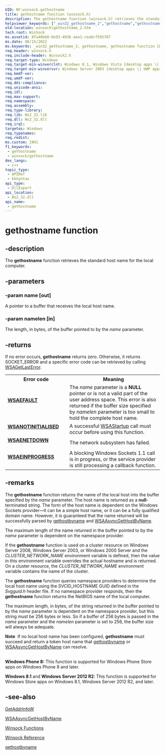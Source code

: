 ```yaml
---
UID: NF:winsock.gethostname
title: gethostname function (winsock.h)
description: The gethostname function (winsock.h) retrieves the standard host name for the local computer.
helpviewer_keywords: ["_win32_gethostname_2","gethostname","gethostname function [Winsock]","winsock.gethostname_2","winsock/gethostname"]
old-location: winsock\gethostname_2.htm
tech.root: WinSock
ms.assetid: 8fa40b60-0e93-493b-aee1-cea6cf595707
ms.date: 08/15/2022
ms.keywords: _win32_gethostname_2, gethostname, gethostname function [Winsock], winsock.gethostname_2, winsock/gethostname
req.header: winsock.h
req.include-header: Winsock2.h
req.target-type: Windows
req.target-min-winverclnt: Windows 8.1, Windows Vista [desktop apps \| UWP apps]
req.target-min-winversvr: Windows Server 2003 [desktop apps \| UWP apps]
req.kmdf-ver: 
req.umdf-ver: 
req.ddi-compliance: 
req.unicode-ansi: 
req.idl: 
req.max-support: 
req.namespace: 
req.assembly: 
req.type-library: 
req.lib: Ws2_32.lib
req.dll: Ws2_32.dll
req.irql: 
targetos: Windows
req.typenames: 
req.redist: 
ms.custom: 19H1
f1_keywords:
 - gethostname
 - winsock/gethostname
dev_langs:
 - c++
topic_type:
 - APIRef
 - kbSyntax
api_type:
 - DllExport
api_location:
 - Ws2_32.dll
api_name:
 - gethostname
---
```


# gethostname function


## -description

The 
<b>gethostname</b> function retrieves the standard host name for the local computer.

## -parameters

### -param name [out]

A pointer to a buffer that receives the local host name.

### -param namelen [in]

The length, in bytes, of the buffer pointed to by the <i>name</i> parameter.

## -returns

If no error occurs, 
<b>gethostname</b> returns zero. Otherwise, it returns SOCKET_ERROR and a specific error code can be retrieved by calling 
<a href="/windows/desktop/api/winsock/nf-winsock-wsagetlasterror">WSAGetLastError</a>.

<table>
<tr>
<th>Error code</th>
<th>Meaning</th>
</tr>
<tr>
<td width="40%">
<dl>
<dt><b><a href="/windows/desktop/WinSock/windows-sockets-error-codes-2">WSAEFAULT</a></b></dt>
</dl>
</td>
<td width="60%">
The <i>name</i> parameter is a <b>NULL</b> pointer or is not a valid part of the user address space. This error is also returned if the buffer size specified by <i>namelen</i> parameter is too small to hold the complete host name.

</td>
</tr>
<tr>
<td width="40%">
<dl>
<dt><b><a href="/windows/desktop/WinSock/windows-sockets-error-codes-2">WSANOTINITIALISED</a></b></dt>
</dl>
</td>
<td width="60%">
A successful 
<a href="/windows/desktop/api/winsock/nf-winsock-wsastartup">WSAStartup</a> call must occur before using this function.

</td>
</tr>
<tr>
<td width="40%">
<dl>
<dt><b><a href="/windows/desktop/WinSock/windows-sockets-error-codes-2">WSAENETDOWN</a></b></dt>
</dl>
</td>
<td width="60%">
The network subsystem has failed.

</td>
</tr>
<tr>
<td width="40%">
<dl>
<dt><b><a href="/windows/desktop/WinSock/windows-sockets-error-codes-2">WSAEINPROGRESS</a></b></dt>
</dl>
</td>
<td width="60%">
A blocking Windows Sockets 1.1 call is in progress, or the service provider is still processing a callback function.

</td>
</tr>
</table>

## -remarks

The 
<b>gethostname</b> function returns the name of the local host into the buffer specified by the <i>name</i> parameter. The host name is returned as a <b>null</b>-terminated string. The form of the host name is dependent on the Windows Sockets provider—it can be a simple host name, or it can be a fully qualified domain name. However, it is guaranteed that the name returned will be successfully parsed by 
<a href="/windows/desktop/api/wsipv6ok/nf-wsipv6ok-gethostbyname">gethostbyname</a> and 
<a href="/windows/desktop/api/wsipv6ok/nf-wsipv6ok-wsaasyncgethostbyname">WSAAsyncGetHostByName</a>.

The maximum length of the name returned in the buffer pointed to by the <i>name</i> parameter is dependent on the namespace provider.

If the 
<b>gethostname</b> function is used on a cluster resource on Windows Server 2008, Windows Server 2003, or 
  Windows 2000 Server and the _CLUSTER_NETWORK_NAME_ environment variable is defined, then the value in this environment variable overrides the actual hostname and is returned. On a cluster resource, the _CLUSTER_NETWORK_NAME_ environment variable contains the name of the cluster.

The 
<b>gethostname</b> function queries namespace providers to determine the local host name using the SVCID_HOSTNAME GUID defined in the <i>Svgguid.h</i> header file. If no namespace provider responds, then the 
<b>gethostname</b> function returns the NetBIOS name of the local computer.

The maximum length, in bytes, of the string returned in the buffer pointed to by the <i>name</i> parameter is dependent on the namespace provider, but this string must be 256 bytes or less. So if a buffer of 256 bytes is passed in the <i>name</i> parameter and the <i>namelen</i> parameter is set to 256, the buffer size will always be adequate.


<div class="alert"><b>Note</b>  If no local host name has been configured, 
<b>gethostname</b> must succeed and return a token host name that 
<a href="/windows/desktop/api/wsipv6ok/nf-wsipv6ok-gethostbyname">gethostbyname</a> or 
<a href="/windows/desktop/api/wsipv6ok/nf-wsipv6ok-wsaasyncgethostbyname">WSAAsyncGetHostByName</a> can resolve.</div>
<div> </div>


<b>Windows Phone 8:</b> This function is supported for Windows Phone Store apps on Windows Phone 8 and later.

<b>Windows 8.1</b> and <b>Windows Server 2012 R2</b>: This function is supported for Windows Store apps on Windows 8.1, Windows Server 2012 R2, and later.

## -see-also

<a href="/windows/desktop/api/ws2tcpip/nf-ws2tcpip-getaddrinfow">GetAddrInfoW</a>



<a href="/windows/desktop/api/wsipv6ok/nf-wsipv6ok-wsaasyncgethostbyname">WSAAsyncGetHostByName</a>



<a href="/windows/desktop/WinSock/winsock-functions">Winsock Functions</a>



<a href="/windows/desktop/WinSock/winsock-reference">Winsock Reference</a>



<a href="/windows/desktop/api/wsipv6ok/nf-wsipv6ok-gethostbyname">gethostbyname</a>
